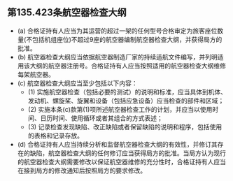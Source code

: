 ## 第135.423条航空器检查大纲

- (a) 合格证持有人应当为其运营的超过一架的任何型号合格审定为旅客座位数量(不包括机组座位)不超过9座的航空器编制航空器检查大纲，并获得局方的批准。
- (b) 航空器检查大纲应当依据航空器制造厂家的持续适航文件编写，并列明适用该大纲的航空器注册号。合格证持有人应当按照适用的航空器检查大纲维修每架航空器。
- (c) 航空器检查大纲应当至少包括以下内容：
	+ (1) 实施航空器检查（包括必要的测试）的说明和标准，应当具体到机体、发动机、螺旋桨、旋翼和设备（包括应急设备）应当检查的部件和区域；
	+ (2) 实施本条(c)款第(1)项所述航空器检查工作的计划，并应当以使用时间、日历时间、使用循环或者其组合的方式表述；
	+ (3) 记录检查发现缺陷、改正缺陷或者保留缺陷的说明和程序，包括使用的表格和记录存放。
- (d) 合格证持有人应当持续分析和监督航空器检查大纲的有效性，并修订其存在的缺陷，航空器检查大纲的任何修订应当获得局方的批准。当局方认为现行的航空器检查大纲需要修改以保证航空器维修的充分性时，合格证持有人应当在接到局方的修改通知后按照局方的要求修改。